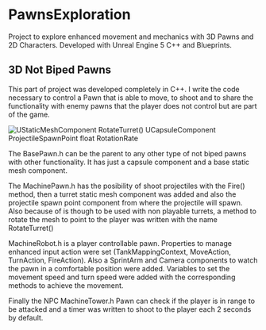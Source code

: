 # PawnsExploration

Project to explore enhanced movement and mechanics with 3D Pawns and 2D Characters.
Developed with Unreal Engine 5 C++ and Blueprints.

## 3D Not Biped Pawns
This part of project was developed completely in C++. I write the code necessary to control a Pawn that is able to move, to shoot and to share the functionality with enemy pawns that the player does not control but are part of the game.

![UStaticMeshComponent RotateTurret() UCapsuleComponent ProjectileSpawnPoint float RotationRate](https://github.com/GaleneL/UE5-Pawns/assets/86707868/da25325f-423a-4b12-8d08-5458343a1df2)

The BasePawn.h can be the parent to any other type of not biped pawns with other functionality. It has just a capsule component and a base static mesh component.

The MachinePawn.h has the posibility of shoot projectiles with the Fire() method, then a turret static mesh component was added and also the projectile spawn point component from where the projectile will spawn. Also because of is though to be used with non playable turrets, a method to rotate the mesh to point to the player was written with the name RotateTurret()

MachineRobot.h is a player controllable pawn. Properties to manage enhanced input action were set (TankMappingContext, MoveAction, TurnAction, FireAction). Also a SprintArm and Camera components to watch the pawn in a comfortable position were added. Variables to set the movement speed and turn speed were added with the corresponding methods to achieve the movement.

Finally the NPC MachineTower.h Pawn can check if the player is in range to be attacked and a timer was written to shoot to the player each 2 seconds by default.
